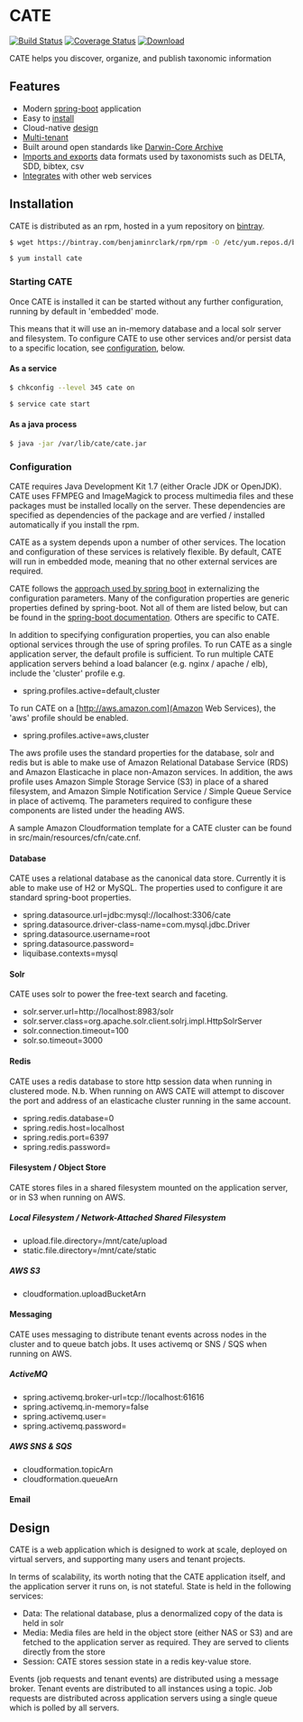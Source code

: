 # CATE

[![Build Status](https://travis-ci.org/benjaminrclark/cate.svg?branch=master)](https://travis-ci.org/benjaminrclark/cate)
[![Coverage Status](https://coveralls.io/repos/benjaminrclark/cate/badge.svg)](https://coveralls.io/r/benjaminrclark/cate)
[![Download](https://api.bintray.com/packages/benjaminrclark/rpm/cate/images/download.svg)](https://bintray.com/benjaminrclark/rpm/cate/_latestVersion)

  CATE helps you discover, organize, and publish taxonomic information

## Features

 - Modern [spring-boot](http://projects.spring.io/spring-boot/) application 
 - Easy to [install](#installation)
 - Cloud-native [design](#design)
 - [Multi-tenant](#multitenancy) 
 - Built around open standards like [Darwin-Core Archive](#darwincore)
 - [Imports and exports](#importexport) data formats used by taxonomists such as DELTA, SDD, bibtex, csv
 - [Integrates](#integration) with other web services 

## Installation

  CATE is distributed as an rpm, hosted in a yum repository on [bintray](http://bintray.com). 

```bash
$ wget https://bintray.com/benjaminrclark/rpm/rpm -O /etc/yum.repos.d/bintray-benjaminrclark-rpm.repo

$ yum install cate
```

### Starting CATE

 Once CATE is installed it can be started without any further configuration, running by default in 'embedded' mode. 
 
 This means that it will use an in-memory database and a local solr server and filesystem. To configure CATE to use other 
 services and/or persist data to a specific location, see [configuration](#configuration), below.

#### As a service

```bash
$ chkconfig --level 345 cate on

$ service cate start
```

#### As a java process

```bash
$ java -jar /var/lib/cate/cate.jar
```

### Configuration 

  CATE requires Java Development Kit 1.7 (either Oracle JDK or OpenJDK). CATE uses FFMPEG and ImageMagick to process multimedia files and these packages must be installed locally on the server. 
  These dependencies are specified as dependencies of the package and are verfied / installed automatically if you install the rpm.

  CATE as a system depends upon a number of other services. The location and configuration of these services is relatively flexible. By default, CATE will run in 
  embedded mode, meaning that no other external services are required.

  CATE follows the [approach used by spring boot](http://docs.spring.io/spring-boot/docs/current/reference/html/boot-features-external-config.html) in externalizing the configuration parameters.
  Many of the configuration properties are generic properties defined by spring-boot. Not all of them are listed below, but can be found in the [spring-boot documentation](http://docs.spring.io/spring-boot/docs/current/reference/html/boot-features-external-config.html). Others are specific to CATE.

  In addition to specifying configuration properties, you can also enable optional services through the use of spring profiles. To run CATE as a single application server, the default profile is sufficient. To run multiple CATE application servers behind a load balancer (e.g. nginx / apache / elb), include the 'cluster' profile e.g.

 - spring.profiles.active=default,cluster

  To run CATE on a [http://aws.amazon.com](Amazon Web Services), the 'aws' profile should be enabled.

 - spring.profiles.active=aws,cluster

  The aws profile uses the standard properties for the database, solr and redis but is able to make use of Amazon Relational Database Service (RDS) and Amazon Elasticache in place non-Amazon services. In addition, the aws profile uses Amazon Simple Storage Service (S3) in place of a shared filesystem, and Amazon Simple Notification Service / Simple Queue Service in place of activemq. The parameters required to configure these components are listed under the heading AWS.

  A sample Amazon Cloudformation template for a CATE cluster can be found in src/main/resources/cfn/cate.cnf.

#### Database
  
  CATE uses a relational database as the canonical data store. Currently it is able to make use of H2 or MySQL. The properties used to configure it are standard spring-boot properties.

 - spring.datasource.url=jdbc:mysql://localhost:3306/cate
 - spring.datasource.driver-class-name=com.mysql.jdbc.Driver
 - spring.datasource.username=root
 - spring.datasource.password=
 - liquibase.contexts=mysql

#### Solr
 
  CATE uses solr to power the free-text search and faceting.
 
 - solr.server.url=http://localhost:8983/solr
 - solr.server.class=org.apache.solr.client.solrj.impl.HttpSolrServer
 - solr.connection.timeout=100
 - solr.so.timeout=3000

#### Redis

  CATE uses a redis database to store http session data when running in clustered mode. N.b. When running on AWS CATE will attempt to discover the port and address of an elasticache 
  cluster running in the same account.

 - spring.redis.database=0
 - spring.redis.host=localhost
 - spring.redis.port=6397
 - spring.redis.password=

#### Filesystem / Object Store 

  CATE stores files in a shared filesystem mounted on the application server, or in S3 when running on AWS.

##### Local Filesystem / Network-Attached Shared Filesystem

 - upload.file.directory=/mnt/cate/upload
 - static.file.directory=/mnt/cate/static

##### AWS S3

 - cloudformation.uploadBucketArn

#### Messaging

  CATE uses messaging to distribute tenant events across nodes in the cluster and to queue batch jobs. It uses activemq or SNS / SQS when running on AWS.

##### ActiveMQ

 - spring.activemq.broker-url=tcp://localhost:61616
 - spring.activemq.in-memory=false
 - spring.activemq.user=
 - spring.activemq.password=

##### AWS SNS & SQS

 - cloudformation.topicArn
 - cloudformation.queueArn
 
#### Email 

## Design

  CATE is a web application which is designed to work at scale, deployed on virtual servers, and supporting many users and tenant projects.

  In terms of scalability, its worth noting that the CATE application itself, and the application server it runs on, is not stateful. State is
  held in the following services:

 - Data: The relational database, plus a denormalized copy of the data is held in solr
 - Media: Media files are held in the object store (either NAS or S3) and are fetched to the application server as required. They are served to clients directly from
   the store
 - Session: CATE stores session state in a redis key-value store.
 
  Events (job requests and tenant events) are distributed using a message broker. Tenant events are distributed to all instances using a topic. Job requests are distributed across
  application servers using a single queue which is polled by all servers.
